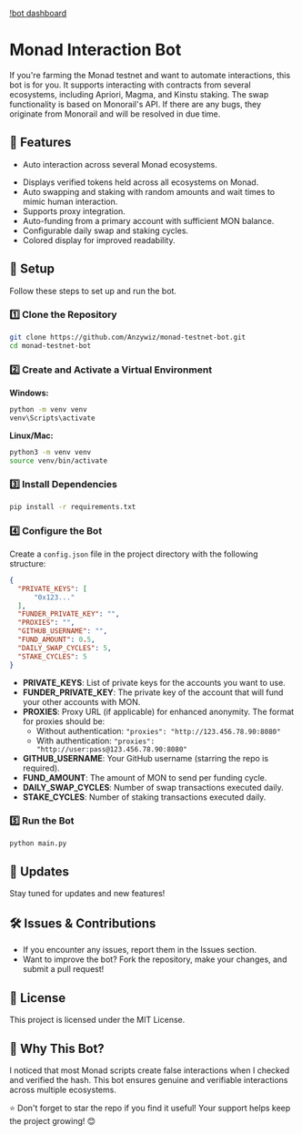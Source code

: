[!bot dashboard](https://github.com/Anzywiz/monad-testnet-bot/blob/main/img/bot%20dashbord.png)
# Monad Interaction Bot

If you're farming the Monad testnet and want to automate interactions, this bot is for you. It supports interacting with contracts from several ecosystems, including Apriori, Magma, and Kinstu staking. The swap functionality is based on Monorail's API. If there are any bugs, they originate from Monorail and will be resolved in due time.

## 🚀 Features

- Auto interaction across several Monad ecosystems.

* Displays verified tokens held across all ecosystems on Monad.
* Auto swapping and staking with random amounts and wait times to mimic human interaction.
* Supports proxy integration.
* Auto-funding from a primary account with sufficient MON balance.
* Configurable daily swap and staking cycles.
* Colored display for improved readability.

## 📌 Setup

Follow these steps to set up and run the bot.

### 1️⃣ Clone the Repository

```bash
git clone https://github.com/Anzywiz/monad-testnet-bot.git
cd monad-testnet-bot
```

### 2️⃣ Create and Activate a Virtual Environment

**Windows:**

```bash
python -m venv venv
venv\Scripts\activate
```

**Linux/Mac:**

```bash
python3 -m venv venv
source venv/bin/activate
```

### 3️⃣ Install Dependencies

```bash
pip install -r requirements.txt
```

### 4️⃣ Configure the Bot

Create a `config.json` file in the project directory with the following structure:

```json
{
  "PRIVATE_KEYS": [
      "0x123..."
  ],
  "FUNDER_PRIVATE_KEY": "",
  "PROXIES": "",
  "GITHUB_USERNAME": "",
  "FUND_AMOUNT": 0.5,
  "DAILY_SWAP_CYCLES": 5,
  "STAKE_CYCLES": 5
}
```

- **PRIVATE\_KEYS**: List of private keys for the accounts you want to use.
- **FUNDER\_PRIVATE\_KEY**: The private key of the account that will fund your other accounts with MON.
- **PROXIES**: Proxy URL (if applicable) for enhanced anonymity. The format for proxies should be:
  - Without authentication: `"proxies": "http://123.456.78.90:8080"`
  - With authentication: `"proxies": "http://user:pass@123.456.78.90:8080"`
- **GITHUB\_USERNAME**: Your GitHub username (starring the repo is required).
- **FUND\_AMOUNT**: The amount of MON to send per funding cycle.
- **DAILY\_SWAP\_CYCLES**: Number of swap transactions executed daily.
- **STAKE\_CYCLES**: Number of staking transactions executed daily.

### 5️⃣ Run the Bot

```bash
python main.py
```

## 🔄 Updates

Stay tuned for updates and new features!

## 🛠 Issues & Contributions

- If you encounter any issues, report them in the Issues section.
- Want to improve the bot? Fork the repository, make your changes, and submit a pull request!

## 📜 License

This project is licensed under the MIT License.

## 🤔 Why This Bot?

I noticed that most Monad scripts create false interactions when I checked and verified the hash. This bot ensures genuine and verifiable interactions across multiple ecosystems.

⭐ Don't forget to star the repo if you find it useful! Your support helps keep the project growing! 😊

